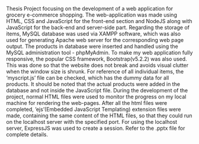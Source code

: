 Thesis Project focusing on the development of a web application for grocery e-commerce shopping.
The web-application was made using HTML, CSS and JavaScript for the front-end section and NodeJS along with JavaScript for the back-end and server-side part.
Regarding the storage of items, MySQL database was used via XAMPP software, which was also used for generating Apache web server for the corresponding web page output.
The products in database were inserted and handled using the MySQL administration tool - phpMyAdmin.
To make my web application fully responsive, the popular CSS framework, Bootstrap(v5.2.2) was also used. This was done so that the website does not break and avoids visual clutter when the window size is shrunk.
For reference of all individual items, the ‘myscript.js’ file can be checked, which has the dummy data for all products. It should be noted that the actual products were added in the database and not inside the JavaScript file.
During the development of the project, normal HTML files were used to monitor the progress on my local machine for rendering the web-pages.
After all the html files were completed, ’ejs’(Embedded JavaScript Templating) extension files were made, containing the same content of the HTML files, so that they could run on the localhost server with the specified port.
For using the localhost server, ExpressJS was used to create a session.
Refer to the .pptx file for complete details.
